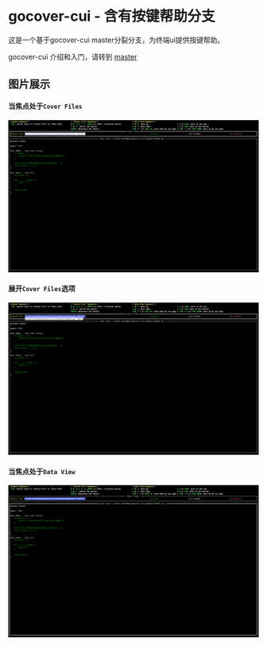 # gocover-cui - 含有按键帮助分支
这是一个基于gocover-cui master分裂分支，为终端ui提供按键帮助。

gocover-cui 介绍和入门，请转到 [master](https://github.com/Mapana/gocover-cui)

## 图片展示
#### 当焦点处于`Cover Files`
![image](https://github.com/Mapana/gocover-cui/blob/key-help/gocover-cui-1.png)

#### 展开`Cover Files`选项
![image](https://github.com/Mapana/gocover-cui/blob/key-help/gocover-cui-2.png)

#### 当焦点处于`Data View`
![image](https://github.com/Mapana/gocover-cui/blob/key-help/gocover-cui-3.png)
